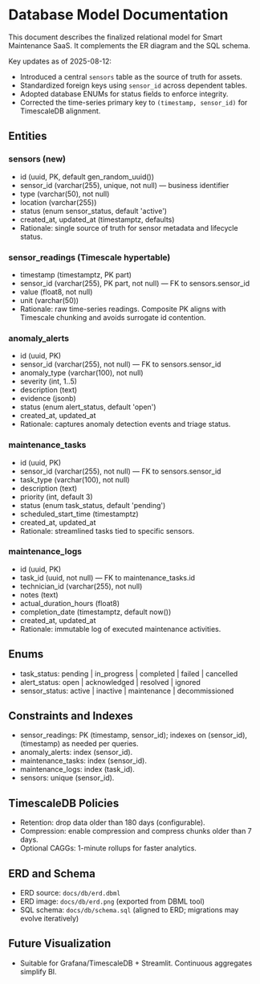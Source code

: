 # Database Model Documentation

This document describes the finalized relational model for Smart Maintenance SaaS. It complements the ER diagram and the SQL schema.

Key updates as of 2025-08-12:

- Introduced a central `sensors` table as the source of truth for assets.
- Standardized foreign keys using `sensor_id` across dependent tables.
- Adopted database ENUMs for status fields to enforce integrity.
- Corrected the time-series primary key to `(timestamp, sensor_id)` for TimescaleDB alignment.

## Entities

### sensors (new)

- id (uuid, PK, default gen_random_uuid())
- sensor_id (varchar(255), unique, not null) — business identifier
- type (varchar(50), not null)
- location (varchar(255))
- status (enum sensor_status, default 'active')
- created_at, updated_at (timestamptz, defaults)
- Rationale: single source of truth for sensor metadata and lifecycle status.

### sensor_readings (Timescale hypertable)

- timestamp (timestamptz, PK part)
- sensor_id (varchar(255), PK part, not null) — FK to sensors.sensor_id
- value (float8, not null)
- unit (varchar(50))
- Rationale: raw time-series readings. Composite PK aligns with Timescale chunking and avoids surrogate id contention.

### anomaly_alerts

- id (uuid, PK)
- sensor_id (varchar(255), not null) — FK to sensors.sensor_id
- anomaly_type (varchar(100), not null)
- severity (int, 1..5)
- description (text)
- evidence (jsonb)
- status (enum alert_status, default 'open')
- created_at, updated_at
- Rationale: captures anomaly detection events and triage status.

### maintenance_tasks

- id (uuid, PK)
- sensor_id (varchar(255), not null) — FK to sensors.sensor_id
- task_type (varchar(100), not null)
- description (text)
- priority (int, default 3)
- status (enum task_status, default 'pending')
- scheduled_start_time (timestamptz)
- created_at, updated_at
- Rationale: streamlined tasks tied to specific sensors.

### maintenance_logs

- id (uuid, PK)
- task_id (uuid, not null) — FK to maintenance_tasks.id
- technician_id (varchar(255), not null)
- notes (text)
- actual_duration_hours (float8)
- completion_date (timestamptz, default now())
- created_at, updated_at
- Rationale: immutable log of executed maintenance activities.

## Enums

- task_status: pending | in_progress | completed | failed | cancelled
- alert_status: open | acknowledged | resolved | ignored
- sensor_status: active | inactive | maintenance | decommissioned

## Constraints and Indexes

- sensor_readings: PK (timestamp, sensor_id); indexes on (sensor_id), (timestamp) as needed per queries.
- anomaly_alerts: index (sensor_id).
- maintenance_tasks: index (sensor_id).
- maintenance_logs: index (task_id).
- sensors: unique (sensor_id).

## TimescaleDB Policies

- Retention: drop data older than 180 days (configurable).
- Compression: enable compression and compress chunks older than 7 days.
- Optional CAGGs: 1-minute rollups for faster analytics.

## ERD and Schema

- ERD source: `docs/db/erd.dbml`
- ERD image: `docs/db/erd.png` (exported from DBML tool)
- SQL schema: `docs/db/schema.sql` (aligned to ERD; migrations may evolve iteratively)

## Future Visualization

- Suitable for Grafana/TimescaleDB + Streamlit. Continuous aggregates simplify BI.
